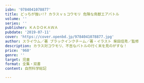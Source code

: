 ```yaml
---
isbn: '9784041078877'
title: どっちが強い!? カラスｖｓコウモリ 危険な鳥獣エアバトル
volume: ''
series: ''
publisher: ＫＡＤＯＫＡＷＡ
pubdate: '2019-07-11'
cover: 'https://cover.openbd.jp/9784041078877.jpg'
author: スライウム／著 ブラックインクチーム／著・イラスト 柴田佳秀／監修
description: カラス対コウモリ、不吉なバトルの行く末を見のがすな！
price: '960'
genre: ''
target: 児童
format: 全集・双書
content: 自然科学総記

---
```

